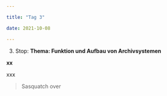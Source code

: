 ```yaml
---

title: "Tag 3"

date: 2021-10-08

---
```




 3. Stop:
**Thema: Funktion und Aufbau von Archivsystemen**

**xx**



xxx




>Sasquatch over

